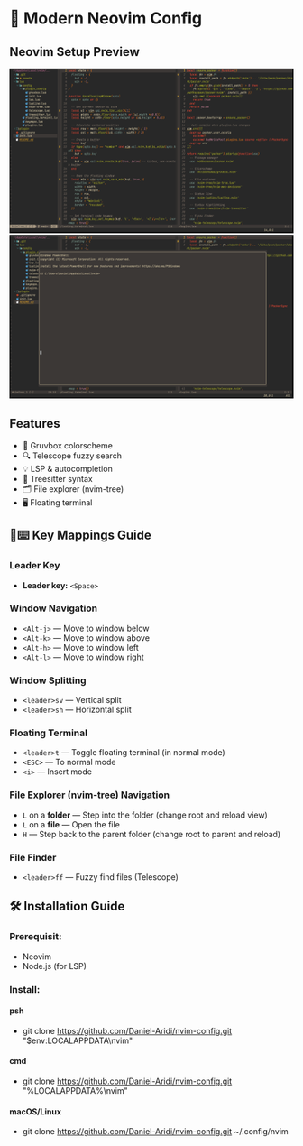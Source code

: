 # 🚀 Modern Neovim Config

## Neovim Setup Preview
![preview](./assets/preview.png)
![floating terminal](./assets/floating-terminal.png)


## Features
- 🌈 Gruvbox colorscheme
- 🔍 Telescope fuzzy search
- 💡 LSP & autocompletion
- 🧠 Treesitter syntax
- 🗂️ File explorer (nvim-tree)
- 🖥️ Floating terminal



## 🔑⌨️ Key Mappings Guide

### Leader Key
- **Leader key:** `<Space>`

### Window Navigation
- `<Alt-j>` — Move to window below 
- `<Alt-k>` — Move to window above 
- `<Alt-h>` — Move to window left  
- `<Alt-l>` — Move to window right 

### Window Splitting
- `<leader>sv` — Vertical split  
- `<leader>sh` — Horizontal split  

### Floating Terminal
- `<leader>t` — Toggle floating terminal (in normal mode)
- `<ESC>`     — To normal mode
- `<i>`       — Insert mode

### File Explorer (nvim-tree) Navigation
- `L` on a **folder** — Step into the folder (change root and reload view)
- `L` on a **file** — Open the file
- `H` — Step back to the parent folder (change root to parent and reload)

### File Finder
- `<leader>ff` — Fuzzy find files (Telescope)


## 🛠️ Installation Guide

### Prerequisit:

- Neovim
- Node.js (for LSP)


### Install:

#### psh
- git clone https://github.com/Daniel-Aridi/nvim-config.git "$env:LOCALAPPDATA\nvim"
#### cmd
- git clone https://github.com/Daniel-Aridi/nvim-config.git "%LOCALAPPDATA%\nvim"
#### macOS/Linux
- git clone https://github.com/Daniel-Aridi/nvim-config.git ~/.config/nvim
